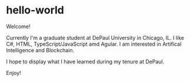 # hello-world

Welcome!

Currently I'm a graduate student at DePaul University in Chicago, IL.
I like C#, HTML, TypeScript/JavaScript amd Agular.
I am interested in Artifical Intelligence and Blockchain.

I hope to display what I have learned during my tenure at DePaul.

Enjoy!
